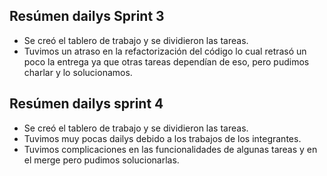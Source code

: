 ## Resúmen dailys Sprint 3
* Se creó el tablero de trabajo y se dividieron las tareas.
* Tuvimos un atraso en la refactorización del código lo cual retrasó un poco la entrega ya que otras tareas dependían de eso, pero pudimos charlar y lo solucionamos.

## Resúmen dailys sprint 4
* Se creó el tablero de trabajo y se dividieron las tareas.
* Tuvimos muy pocas dailys debido a los trabajos de los integrantes.
* Tuvimos complicaciones en las funcionalidades de algunas tareas y en el merge pero pudimos solucionarlas.